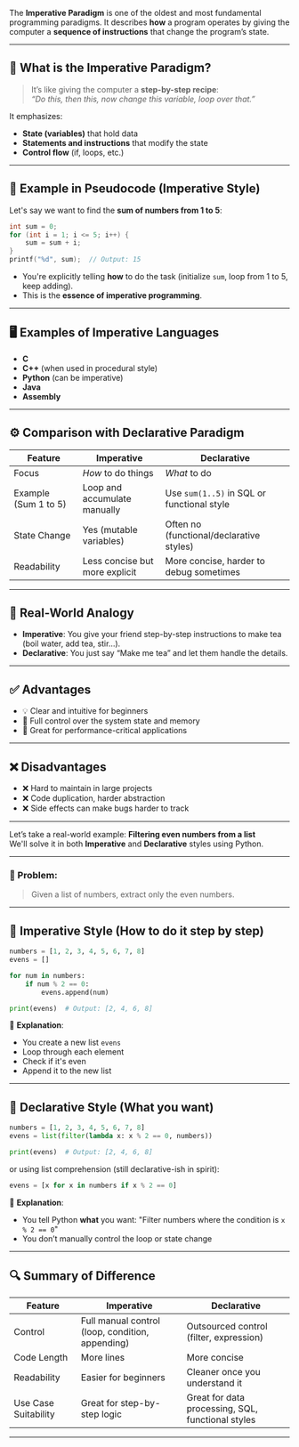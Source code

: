 The **Imperative Paradigm** is one of the oldest and most fundamental programming paradigms. It describes **how** a program operates by giving the computer a **sequence of instructions** that change the program’s state.

---

## 🧠 What is the Imperative Paradigm?

> It’s like giving the computer a **step-by-step recipe**:  
> _“Do this, then this, now change this variable, loop over that.”_

It emphasizes:

- **State (variables)** that hold data
- **Statements and instructions** that modify the state
- **Control flow** (if, loops, etc.)

---

## 🧾 Example in Pseudocode (Imperative Style)

Let's say we want to find the **sum of numbers from 1 to 5**:

```c
int sum = 0;
for (int i = 1; i <= 5; i++) {
    sum = sum + i;
}
printf("%d", sum);  // Output: 15
```

- You're explicitly telling **how** to do the task (initialize `sum`, loop from 1 to 5, keep adding).
- This is the **essence of imperative programming**.

---

## 🖥️ Examples of Imperative Languages

- **C**
- **C++** (when used in procedural style)
- **Python** (can be imperative)
- **Java**
- **Assembly**

---

## ⚙️ Comparison with Declarative Paradigm

| Feature              | Imperative                     | Declarative                                |
| -------------------- | ------------------------------ | ------------------------------------------ |
| Focus                | _How_ to do things             | _What_ to do                               |
| Example (Sum 1 to 5) | Loop and accumulate manually   | Use `sum(1..5)` in SQL or functional style |
| State Change         | Yes (mutable variables)        | Often no (functional/declarative styles)   |
| Readability          | Less concise but more explicit | More concise, harder to debug sometimes    |

---

## 🧪 Real-World Analogy

- **Imperative**: You give your friend step-by-step instructions to make tea (boil water, add tea, stir...).
- **Declarative**: You just say “Make me tea” and let them handle the details.

---

## ✅ Advantages

- 💡 Clear and intuitive for beginners
- 🧰 Full control over the system state and memory
- 🚀 Great for performance-critical applications

---

## ❌ Disadvantages

- ❌ Hard to maintain in large projects
- ❌ Code duplication, harder abstraction
- ❌ Side effects can make bugs harder to track

---

Let’s take a real-world example: **Filtering even numbers from a list**  
We'll solve it in both **Imperative** and **Declarative** styles using Python.

---

### 🧱 Problem:

> Given a list of numbers, extract only the even numbers.

---

## 🔧 Imperative Style (How to do it step by step)

```python
numbers = [1, 2, 3, 4, 5, 6, 7, 8]
evens = []

for num in numbers:
    if num % 2 == 0:
        evens.append(num)

print(evens)  # Output: [2, 4, 6, 8]
```

🧠 **Explanation**:

- You create a new list `evens`
- Loop through each element
- Check if it's even
- Append it to the new list

---

## 🌿 Declarative Style (What you want)

```python
numbers = [1, 2, 3, 4, 5, 6, 7, 8]
evens = list(filter(lambda x: x % 2 == 0, numbers))

print(evens)  # Output: [2, 4, 6, 8]
```

or using list comprehension (still declarative-ish in spirit):

```python
evens = [x for x in numbers if x % 2 == 0]
```

🧠 **Explanation**:

- You tell Python **what** you want: "Filter numbers where the condition is `x % 2 == 0`"
- You don’t manually control the loop or state change

---

## 🔍 Summary of Difference

| Feature              | Imperative                                       | Declarative                                       |
| -------------------- | ------------------------------------------------ | ------------------------------------------------- |
| Control              | Full manual control (loop, condition, appending) | Outsourced control (filter, expression)           |
| Code Length          | More lines                                       | More concise                                      |
| Readability          | Easier for beginners                             | Cleaner once you understand it                    |
| Use Case Suitability | Great for step-by-step logic                     | Great for data processing, SQL, functional styles |

---
